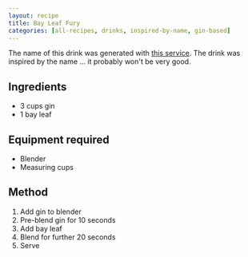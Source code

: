 ```yaml
---
layout: recipe
title: Bay Leaf Fury
categories: [all-recipes, drinks, inspired-by-name, gin-based]
---
```

The name of this drink was generated with [this service](https://thingnames.com/drink-names). The drink was inspired by the name ... it probably won't be very good.

## Ingredients

* 3 cups gin
* 1 bay leaf

## Equipment required

* Blender
* Measuring cups

## Method

1. Add gin to blender
2. Pre-blend gin for 10 seconds
3. Add bay leaf
4. Blend for further 20 seconds
5. Serve
